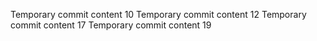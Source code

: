 Temporary commit content 10
Temporary commit content 12
Temporary commit content 17
Temporary commit content 19
